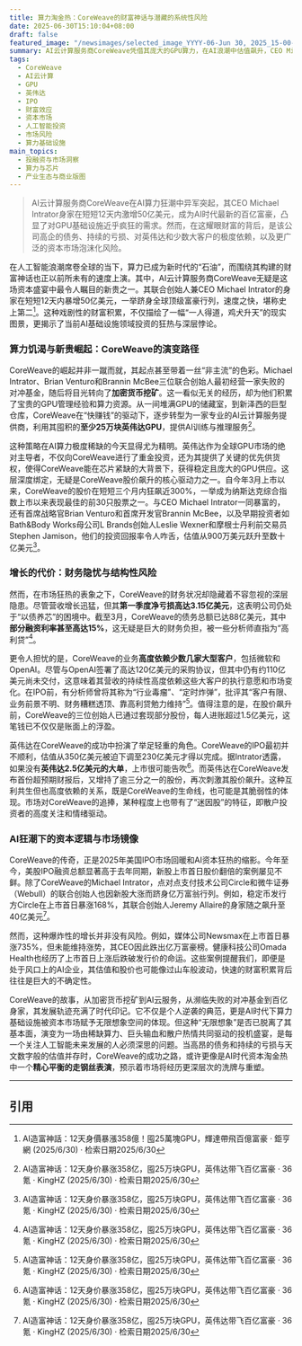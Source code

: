 ```yaml
---
title: 算力淘金热：CoreWeave的财富神话与潜藏的系统性风险
date: 2025-06-30T15:10:04+08:00
draft: false
featured_image: "/newsimages/selected_image_YYYY-06-Jun 30, 2025_15-00-23-400.jpg"
summary: AI云计算服务商CoreWeave凭借其庞大的GPU算力，在AI浪潮中估值飙升，CEO Michael Intrator在极短时间内财富激增至百亿美元。尽管公司财务状况面临巨额亏损和高息债务，并高度依赖英伟达和少数大客户，其成功仍成为当前AI基础设施投资狂热的象征，引发了对市场泡沫和可持续性的深思。
tags: 
  - CoreWeave
  - AI云计算
  - GPU
  - 英伟达
  - IPO
  - 财富效应
  - 资本市场
  - 人工智能投资
  - 市场风险
  - 算力基础设施
main_topics: 
  - 投融资与市场洞察
  - 算力与芯片
  - 产业生态与商业版图
---
```


> AI云计算服务商CoreWeave在AI算力狂潮中异军突起，其CEO Michael Intrator身家在短短12天内激增50亿美元，成为AI时代最新的百亿富豪，凸显了对GPU基础设施近乎疯狂的需求。然而，在这耀眼财富的背后，是该公司高企的债务、持续的亏损、对英伟达和少数大客户的极度依赖，以及更广泛的资本市场泡沫化风险。

在人工智能浪潮席卷全球的当下，算力已成为新时代的“石油”，而围绕其构建的财富神话也正以前所未有的速度上演。其中，AI云计算服务商CoreWeave无疑是这场资本盛宴中最令人瞩目的新贵之一。其联合创始人兼CEO Michael Intrator的身家在短短12天内暴增50亿美元，一举跻身全球顶级富豪行列，速度之快，堪称史上第二[^1]。这种戏剧性的财富积累，不仅描绘了一幅“一人得道，鸡犬升天”的现实图景，更揭示了当前AI基础设施领域投资的狂热与深层悖论。

### 算力饥渴与新贵崛起：CoreWeave的演变路径

CoreWeave的崛起并非一蹴而就，其起点甚至带着一丝“非主流”的色彩。Michael Intrator、Brian Venturo和Brannin McBee三位联合创始人最初经营一家失败的对冲基金，随后将目光转向了**加密货币挖矿**。这一看似无关的经历，却为他们积累了宝贵的GPU管理经验和算力资源。从一间堆满GPU的储藏室，到新泽西的巨型仓库，CoreWeave在“快赚钱”的驱动下，逐步转型为一家专业的AI云计算服务提供商，利用其囤积的**至少25万块英伟达GPU**，提供AI训练与推理服务[^2]。

这种策略在AI算力极度稀缺的今天显得尤为精明。英伟达作为全球GPU市场的绝对主导者，不仅向CoreWeave进行了重金投资，还为其提供了关键的优先供货权，使得CoreWeave能在芯片紧缺的大背景下，获得稳定且庞大的GPU供应。这层深度绑定，无疑是CoreWeave股价飙升的核心驱动力之一。自今年3月上市以来，CoreWeave的股价在短短三个月内狂飙近300%，一举成为纳斯达克综合指数上市以来表现最佳的前30只股票之一。与CEO Michael Intrator一同暴富的，还有首席战略官Brian Venturo和首席开发官Brannin McBee，以及早期投资者如Bath&Body Works母公司L Brands创始人Leslie Wexner和摩根士丹利前交易员Stephen Jamison，他们的投资回报率令人咋舌，估值从900万美元跃升至数十亿美元[^2]。

### 增长的代价：财务隐忧与结构性风险

然而，在市场狂热的表象之下，CoreWeave的财务状况却隐藏着不容忽视的深层隐患。尽管营收增长迅猛，但其**第一季度净亏损高达3.15亿美元**，这表明公司仍处于“以债养芯”的困境中。截至3月，CoreWeave的债务总额已达88亿美元，其中**部分融资利率甚至高达15%**，这无疑是巨大的财务负担，被一些分析师直指为“高利贷”[^2]。

更令人担忧的是，CoreWeave的业务**高度依赖少数几家大型客户**，包括微软和OpenAI。尽管与OpenAI签署了高达120亿美元的采购协议，但其中仍有约110亿美元尚未交付，这意味着其营收的持续性高度依赖这些大客户的执行意愿和市场变化。在IPO前，有分析师曾将其称为“行业毒瘤”、“定时炸弹”，批评其“客户有限、业务前景不明、财务糟糕透顶、靠高利贷勉力维持”[^2]。值得注意的是，在股价飙升前，CoreWeave的三位创始人已通过套现部分股份，每人进账超过1.5亿美元，这笔钱已不仅仅是账面上的浮盈。

英伟达在CoreWeave的成功中扮演了举足轻重的角色。CoreWeave的IPO最初并不顺利，估值从350亿美元被迫下调至230亿美元才得以完成。据Intrator透露，如果没有**英伟达2.5亿美元的大单**，上市很可能告吹[^2]。而英伟达在CoreWeave发布首份超预期财报后，又增持了逾三分之一的股份，再次刺激其股价飙升。这种互利共生但也高度依赖的关系，既是CoreWeave的生命线，也可能是其脆弱性的体现。市场对CoreWeave的追捧，某种程度上也带有了“迷因股”的特征，即散户投资者的高度关注和情绪驱动。

### AI狂潮下的资本逻辑与市场镜像

CoreWeave的传奇，正是2025年美国IPO市场回暖和AI资本狂热的缩影。今年至今，美股IPO融资总额显著高于去年同期，新股上市首日股价翻倍的案例屡见不鲜。除了CoreWeave的Michael Intrator，点对点支付技术公司Circle和微牛证券（Webull）的联合创始人也因新股大涨而跻身亿万富翁行列。例如，稳定币发行方Circle在上市首日暴涨168%，其联合创始人Jeremy Allaire的身家随之飙升至40亿美元[^2]。

然而，这种爆炸性的增长并非没有风险。例如，媒体公司Newsmax在上市首日暴涨735%，但未能维持涨势，其CEO因此跌出亿万富豪榜。健康科技公司Omada Health也经历了上市首日上涨后跌破发行价的命运。这些案例提醒我们，即便是处于风口上的AI企业，其估值和股价也可能像过山车般波动，快速的财富积累背后往往是巨大的不确定性。

CoreWeave的故事，从加密货币挖矿到AI云服务，从濒临失败的对冲基金到百亿身家，其发展轨迹充满了时代印记。它不仅是个人逆袭的典范，更是AI时代下算力基础设施被资本市场赋予无限想象空间的体现。但这种“无限想象”是否已脱离了其基本面，演变为一场由稀缺算力、巨头输血和散户热情共同驱动的投机盛宴，是每一个关注人工智能未来发展的人必须深思的问题。当高昂的债务和持续的亏损与天文数字般的估值并存时，CoreWeave的成功之路，或许更像是AI时代资本淘金热中一个**精心平衡的走钢丝表演**，预示着市场将经历更深层次的洗牌与重塑。

---

## 引用

[^1]: AI造富神話：12天身價暴漲358億！囤25萬塊GPU，輝達帶飛百億富豪 · 鉅亨網 (2025/6/30) · 检索日期2025/6/30
[^2]: AI造富神话：12天身价暴涨358亿，囤25万块GPU，英伟达带飞百亿富豪 · 36氪 · KingHZ (2025/6/30) · 检索日期2025/6/30
